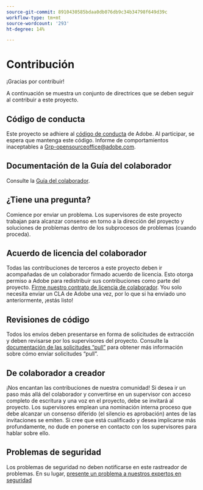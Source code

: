 ```yaml
---
source-git-commit: 8910430585bdaa0db076db9c34b34798f649d39c
workflow-type: tm+mt
source-wordcount: '293'
ht-degree: 14%

---
```

# Contribución

¡Gracias por contribuir!

A continuación se muestra un conjunto de directrices que se deben seguir al contribuir a este proyecto.

## Código de conducta

Este proyecto se adhiere al [código de conducta](code-of-conduct.md) de Adobe. Al participar, se espera que mantenga este código. Informe de comportamientos inaceptables a
[Grp-opensourceoffice@adobe.com](mailto:Grp-opensourceoffice@adobe.com).

## Documentación de la Guía del colaborador

Consulte la [Guía del colaborador](https://experienceleague.adobe.com/docs/contributor/contributor-guide/introduction.html?lang=es).

## ¿Tiene una pregunta?

Comience por enviar un problema. Los supervisores de este proyecto trabajan para alcanzar
consenso en torno a la dirección del proyecto y soluciones de problemas dentro de los subprocesos de problemas
(cuando proceda).

## Acuerdo de licencia del colaborador

Todas las contribuciones de terceros a este proyecto deben ir acompañadas de un colaborador firmado
acuerdo de licencia. Esto otorga permiso a Adobe para redistribuir sus contribuciones como parte del proyecto. [Firme nuestro contrato de licencia de colaborador](https://opensource.adobe.com/cla.html). You
solo necesita enviar un CLA de Adobe una vez, por lo que si ha enviado uno anteriormente,
¡estás listo!

## Revisiones de código

Todos los envíos deben presentarse en forma de solicitudes de extracción y deben revisarse
por los supervisores del proyecto. Consulte la [documentación de las solicitudes “pull”](https://help.github.com/articles/about-pull-requests) para obtener más información sobre cómo enviar solicitudes “pull”.

<!--
Lastly, please follow the [pull request template](PULL_REQUEST_TEMPLATE.md) when
submitting a pull request!
-->

## De colaborador a creador

¡Nos encantan las contribuciones de nuestra comunidad! Si desea ir un paso más allá del colaborador
y convertirse en un supervisor con acceso completo de escritura y una voz en el proyecto, debe
se invitará al proyecto. Los supervisores emplean una nominación interna
proceso que debe alcanzar un consenso diferido (el silencio es aprobación) antes de las invitaciones
se emiten. Si cree que está cualificado y desea implicarse más profundamente,
no dude en ponerse en contacto con los supervisores para hablar sobre ello.

## Problemas de seguridad

Los problemas de seguridad no deben notificarse en este rastreador de problemas. En su lugar, [presente un problema a nuestros expertos en seguridad](https://helpx.adobe.com/es/security/alertus.html)
